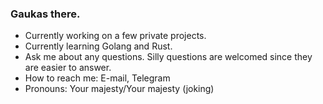 ### Gaukas there.

- Currently working on a few private projects.
- Currently learning Golang and Rust.
- Ask me about any questions. Silly questions are welcomed since they are easier to answer.
- How to reach me: E-mail, Telegram
- Pronouns: Your majesty/Your majesty (joking)
<!--
**Gaukas/Gaukas** is a ✨ _special_ ✨ repository because its `README.md` (this file) appears on your GitHub profile.

Here are some ideas to get you started:

- 🔭 I’m currently working on ...
- 🌱 I’m currently learning ...
- 👯 I’m looking to collaborate on ...
- 📫 How to reach me: ...
- 😄 Pronouns: ...
- 🤔 I’m looking for help with ...
- 💬 Ask me about ...
- ⚡ Fun fact: ...
-->
